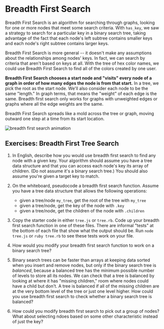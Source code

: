 # Breadth First Search

Breadth First Search is an algorithm for searching through graphs, looking for one or more nodes that meet some search criteria. With `has_key`, we saw a strategy to search for a particular key in a binary search tree, taking advantage of the fact that each node's left subtree contains smaller keys and each node's right subtree contains larger keys.  

Breadth First Search is more general -- it doesn't make any assumptions about the relationships among nodes' keys. In fact, we can search by criteria that aren't based on keys at all. With the tree of hex color names, we could use Breadth First Search to find all of the colors created by one user. 

**Breadth First Search chooses a start node and "visits" every node of a graph in order of how many edges the node is from that start.**  In a tree, we pick the root as the start node. We'll also consider each node to be the same "length." In graph terms, that means the "weight" of each edge is the same. Breadth first search only works for graphs with unweighted edges or graphs where all the edge weights are the same.

Breadth First Search spreads like a mold across the tree or graph, moving outward one step at a time from its start location.  

![breadth first search animation](https://upload.wikimedia.org/wikipedia/commons/4/46/Animated_BFS.gif)


## Exercises: Breadth First Tree Search

1. In English, describe how you would use breadth first search to find any node with a given key. Your algorithm should assume you have a tree data structure and that you can access each node's key its array of children. (Do not assume it's a binary search tree.) You should also assume you're given a target key to match.



1. On the whiteboard, pseudocode a breadth first search function. Assume you have a tree data structure that allows the following operations:
	
	* given a tree/node `my_tree`, get the root of the tree with `my_tree`
	* given a tree/node, get the key of the node with `.key`
	* given a tree/node, get the children of the node with `.children`



1. Copy the starter code in either `tree.js` or `tree.rb`.  Code up your breadth first search function in one of these files. There are informal "tests" at the bottom of each file that show what the output should be.  Run `node tree.js` or `ruby tree.rb` to see these tests work on your file. 

	

1. How would you modify your breadth first search function to work on a binary search tree? 



1. Binary search trees can be faster than arrays at keeping data sorted when you insert and remove nodes, but only if the binary search tree is *balanced*, because a balanced tree has the minimum possible number of levels to store all its nodes. We can check that a tree is balanced by looking at where it has "missing children," room where nodes could have a child but don't. A tree is balanced if all of the missing children are at the very bottom level of the tree or just one level higher. How could you use breadth first search to check whether a binary search tree is balanced?



1. How could you modify breadth first search to pick out a group of nodes? What about selecting ndoes based on some other characteristic instead of just the key? 
